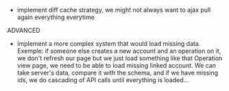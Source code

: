 - implement diff cache strategy, we might not always want to ajax pull again everything everytime

ADVANCED
- implement a more complex system that would load missing data. Exemple: if someone else creates a new account and an operation on it, we don't refresh our page but we just load something like that Operation view page, we need to be able to load missing linked account. We can take server's data, compare it with the schema, and if we have missing ids, we do cascading of API calls until everything is loaded...
